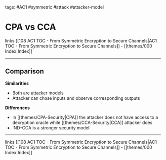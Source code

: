 tags: #AC1 #symmetric #attack #attacker-model 

# CPA vs CCA

links [[108 AC1 TOC - From Symmetric Encryption to Secure Channels|AC1 TOC - From Symmetric Encryption to Secure Channels]] - [[themes/000 Index|Index]]

---

## Comparison

**Similarities**
- Both are attacker models
- Attacker can chose inputs and observe corresponding outputs

**Differences**
- In [[themes/CPA-Security|CPA]] the attacker does not have access to a decryption oracle while [[themes/CCA-Security|CCA]] attacker does
- IND-CCA is a stronger security model

---
links [[108 AC1 TOC - From Symmetric Encryption to Secure Channels|AC1 TOC - From Symmetric Encryption to Secure Channels]] - [[themes/000 Index|Index]]